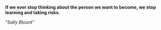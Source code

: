**If we ever stop thinking about the person we want to become, we stop learning and taking risks.**

*"Sally Blount"*